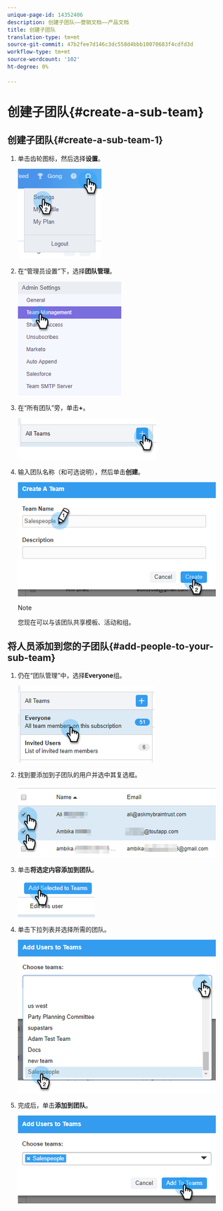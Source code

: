 ```yaml
---
unique-page-id: 14352406
description: 创建子团队——营销文档——产品文档
title: 创建子团队
translation-type: tm+mt
source-git-commit: 47b2fee7d146c3dc558d4bbb10070683f4cdfd3d
workflow-type: tm+mt
source-wordcount: '102'
ht-degree: 0%

---
```



# 创建子团队{#create-a-sub-team}

## 创建子团队{#create-a-sub-team-1}

1. 单击齿轮图标，然后选择&#x200B;**设置**。

   ![](assets/one-1.png)

1. 在“管理员设置”下，选择&#x200B;**团队管理**。

   ![](assets/two-1.png)

1. 在“所有团队”旁，单击&#x200B;**+**。

   ![](assets/three-1.png)

1. 输入团队名称（和可选说明），然后单击&#x200B;**创建**。

   ![](assets/four-1.png)

   >[!NOTE]
   >
   >您现在可以与该团队共享模板、活动和组。

## 将人员添加到您的子团队{#add-people-to-your-sub-team}

1. 仍在“团队管理”中，选择&#x200B;**Everyone**&#x200B;组。

   ![](assets/five-1.png)

1. 找到要添加到子团队的用户并选中其复选框。

   ![](assets/six.png)

1. 单击&#x200B;**将选定内容添加到团队**。

   ![](assets/seven.png)

1. 单击下拉列表并选择所需的团队。

   ![](assets/eight.png)

1. 完成后，单击&#x200B;**添加到团队**。

   ![](assets/nine.png)

